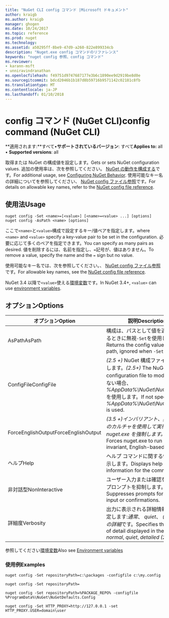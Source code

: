 ```yaml
---
title: "NuGet CLI config コマンド |Microsoft ドキュメント"
author: kraigb
ms.author: kraigb
manager: ghogen
ms.date: 10/24/2017
ms.topic: reference
ms.prod: nuget
ms.technology: 
ms.assetid: a50295ff-8be9-47d9-a260-822e899334cb
description: "Nuget.exe config コマンドのリファレンス"
keywords: "nuget config 参照、config コマンド"
ms.reviewer:
- karann-msft
- unniravindranathan
ms.openlocfilehash: f49751d9747687177e3b6c1890ee9d2919be8d0e
ms.sourcegitcommit: bdcd2046b1b187d8b59716b9571142c02181c8fb
ms.translationtype: MT
ms.contentlocale: ja-JP
ms.lasthandoff: 01/10/2018
---
```

# <a name="config-command-nuget-cli"></a><span data-ttu-id="08a4f-104">config コマンド (NuGet CLI)</span><span class="sxs-lookup"><span data-stu-id="08a4f-104">config command (NuGet CLI)</span></span>

<span data-ttu-id="08a4f-105">**適用されます:**すべて&bullet;**サポートされているバージョン**: すべて</span><span class="sxs-lookup"><span data-stu-id="08a4f-105">**Applies to:** all &bullet; **Supported versions**: all</span></span>

<span data-ttu-id="08a4f-106">取得または NuGet の構成値を設定します。</span><span class="sxs-lookup"><span data-stu-id="08a4f-106">Gets or sets NuGet configuration values.</span></span> <span data-ttu-id="08a4f-107">追加の使用率は、次を参照してください。 [NuGet の動作を構成する](../consume-packages/configuring-nuget-behavior.md)です。</span><span class="sxs-lookup"><span data-stu-id="08a4f-107">For additional usage, see [Configuring NuGet Behavior](../consume-packages/configuring-nuget-behavior.md).</span></span> <span data-ttu-id="08a4f-108">使用可能なキー名の詳細についてを参照してください、 [NuGet config ファイル参照](../Schema/nuget-config-file.md)です。</span><span class="sxs-lookup"><span data-stu-id="08a4f-108">For details on allowable key names, refer to the [NuGet config file reference](../Schema/nuget-config-file.md).</span></span>

## <a name="usage"></a><span data-ttu-id="08a4f-109">使用法</span><span class="sxs-lookup"><span data-stu-id="08a4f-109">Usage</span></span>

```
nuget config -Set <name>=[<value>] [<name>=<value> ...] [options]
nuget config -AsPath <name> [options]
```

<span data-ttu-id="08a4f-110">ここで`<name>`と`<value>`構成で設定するキー/値ペアを指定します。</span><span class="sxs-lookup"><span data-stu-id="08a4f-110">where `<name>` and `<value>` specify a key-value pair to be set in the configuration.</span></span> <span data-ttu-id="08a4f-111">必要に応じて多くのペアを指定できます。</span><span class="sxs-lookup"><span data-stu-id="08a4f-111">You can specify as many pairs as desired.</span></span> <span data-ttu-id="08a4f-112">値を削除するには、名前を指定し、`=`記号が、値はありません。</span><span class="sxs-lookup"><span data-stu-id="08a4f-112">To remove a value, specify the name and the `=` sign but no value.</span></span>

<span data-ttu-id="08a4f-113">使用可能なキー名では、次を参照してください。、 [NuGet config ファイル参照](../Schema/nuget-config-file.md)です。</span><span class="sxs-lookup"><span data-stu-id="08a4f-113">For allowable key names, see the [NuGet config file reference](../Schema/nuget-config-file.md).</span></span>

<span data-ttu-id="08a4f-114">NuGet 3.4 以降で`<value>`使える[環境変数](cli-ref-environment-variables.md)です。</span><span class="sxs-lookup"><span data-stu-id="08a4f-114">In NuGet 3.4+, `<value>` can use [environment variables](cli-ref-environment-variables.md).</span></span>

## <a name="options"></a><span data-ttu-id="08a4f-115">オプション</span><span class="sxs-lookup"><span data-stu-id="08a4f-115">Options</span></span>

| <span data-ttu-id="08a4f-116">オプション</span><span class="sxs-lookup"><span data-stu-id="08a4f-116">Option</span></span> | <span data-ttu-id="08a4f-117">説明</span><span class="sxs-lookup"><span data-stu-id="08a4f-117">Description</span></span> |
| --- | --- |
| <span data-ttu-id="08a4f-118">AsPath</span><span class="sxs-lookup"><span data-stu-id="08a4f-118">AsPath</span></span> | <span data-ttu-id="08a4f-119">構成は、パスとして値を返しますするときに無視`-Set`を使用します。</span><span class="sxs-lookup"><span data-stu-id="08a4f-119">Returns the config value as a path, ignored when `-Set` is used.</span></span> |
| <span data-ttu-id="08a4f-120">ConfigFile</span><span class="sxs-lookup"><span data-stu-id="08a4f-120">ConfigFile</span></span> | <span data-ttu-id="08a4f-121">*(2.5 +)* NuGet 構成ファイルを変更します。</span><span class="sxs-lookup"><span data-stu-id="08a4f-121">*(2.5+)* The NuGet configuration file to modify.</span></span> <span data-ttu-id="08a4f-122">指定しない場合、 *%AppData%\NuGet\NuGet.Config*を使用します。</span><span class="sxs-lookup"><span data-stu-id="08a4f-122">If not specified, *%AppData%\NuGet\NuGet.Config* is used.</span></span> |
| <span data-ttu-id="08a4f-123">ForceEnglishOutput</span><span class="sxs-lookup"><span data-stu-id="08a4f-123">ForceEnglishOutput</span></span> | <span data-ttu-id="08a4f-124">*(3.5 +)*インバリアント、英語ベースのカルチャを使用して実行する nuget.exe を強制します。</span><span class="sxs-lookup"><span data-stu-id="08a4f-124">*(3.5+)* Forces nuget.exe to run using an invariant, English-based culture.</span></span> |
| <span data-ttu-id="08a4f-125">ヘルプ</span><span class="sxs-lookup"><span data-stu-id="08a4f-125">Help</span></span> | <span data-ttu-id="08a4f-126">ヘルプ コマンドに関する情報を表示します。</span><span class="sxs-lookup"><span data-stu-id="08a4f-126">Displays help information for the command.</span></span> |
| <span data-ttu-id="08a4f-127">非対話型</span><span class="sxs-lookup"><span data-stu-id="08a4f-127">NonInteractive</span></span> | <span data-ttu-id="08a4f-128">ユーザー入力または確認を要求するプロンプトを抑制します。</span><span class="sxs-lookup"><span data-stu-id="08a4f-128">Suppresses prompts for user input or confirmations.</span></span> |
| <span data-ttu-id="08a4f-129">詳細度</span><span class="sxs-lookup"><span data-stu-id="08a4f-129">Verbosity</span></span> | <span data-ttu-id="08a4f-130">出力に表示される詳細情報の量を指定します:*通常*、 *quiet*、 *(2.5 以降) の詳細*です。</span><span class="sxs-lookup"><span data-stu-id="08a4f-130">Specifies the amount of detail displayed in the output: *normal*, *quiet*, *detailed (2.5+)*.</span></span> |

<span data-ttu-id="08a4f-131">参照してください[環境変数](cli-ref-environment-variables.md)</span><span class="sxs-lookup"><span data-stu-id="08a4f-131">Also see [Environment variables](cli-ref-environment-variables.md)</span></span>

### <a name="examples"></a><span data-ttu-id="08a4f-132">使用例</span><span class="sxs-lookup"><span data-stu-id="08a4f-132">Examples</span></span>

```
nuget config -Set repositoryPath=c:\packages -configfile c:\my.config

nuget config -Set repositoryPath=

nuget config -Set repositoryPath=%PACKAGE_REPO% -configfile %ProgramData%\NuGet\NuGetDefaults.Config

nuget config -Set HTTP_PROXY=http://127.0.0.1 -set HTTP_PROXY.USER=domain\user
```
